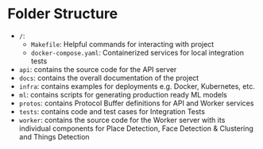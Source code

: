 # Folder Structure

- `/`: 
  - `Makefile`: Helpful commands for interacting with project
  - `docker-compose.yaml`: Containerized services for local integration tests
- `api`: contains the source code for the API server
- `docs`: contains the overall documentation of the project
- `infra`: contains examples for deployments e.g. Docker, Kubernetes, etc.
- `ml`: contains scripts for generating production ready ML models
- `protos`: contains Protocol Buffer definitions for API and Worker services
- `tests`: contains code and test cases for Integration Tests
- `worker`: contains the source code for the Worker server with its individual components for Place Detection, Face Detection & Clustering and Things Detection
